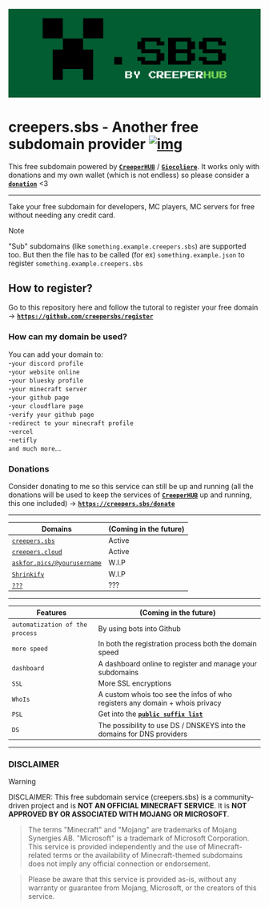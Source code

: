 
[![Banner](https://raw.githubusercontent.com/creepersbs/.github/refs/heads/main/profile/mini-banner.png)](https://creepers.sbs)
# creepers.sbs - Another free subdomain provider [![img](https://custom-icon-badges.demolab.com/badge/powered_by-CreeperHUB-white.svg?logo=creeperhub&logoColor=white)](https://creeperhub.net)
This free subdomain powered by [**`CreeperHUB`**](https://creeperhub.net) / [**`Giocoliere`**](https://giocoliere.dev). It works only with donations and my own wallet (which is not endless) so please consider a [**`donation`**](#donations) <3 

----------------------------------

Take your free subdomain for developers, MC players, MC servers for free without needing any credit card. 

> [!NOTE]
> "Sub" subdomains (like `something.example.creepers.sbs`) are supported too. But then the file has to be called (for ex) `something.example.json` to register `something.example.creepers.sbs`


## How to register?

Go to this repository here and follow the tutoral to register your free domain -> [**`https://github.com/creepersbs/register`**](https://github.com/creepersbs/register)

### How can my domain be used?

You can add your domain to: <br>
-`your discord profile` <br>
-`your website online` <br>
-`your bluesky profile` <br>
-`your minecraft server` <br>
-`your github page` <br>
-`your cloudflare page` <br>
-`verify your github page` <br>
-`redirect to your minecraft profile` <br>
-`vercel` <br>
-`netifly` <br>
`and much more`... 

### Donations

Consider donating to me so this service can still be up and running (all the donations will be used to keep the services of [**`CreeperHUB`**](https://creeperhub.net) up and running, this one included) -> [**`https://creepers.sbs/donate`**](https://creepers.sbs/donate)

------------------------------------
| Domains | (Coming in the future) |
| ------------- | ------------- |
|  [`creepers.sbs`](https://creepers.sbs)  |  Active  |
|  [`creepers.cloud`](https://creepers.cloud)  |  Active  |
|  [`askfor.pics/@yourusername`](https://askfor.pics)  |  W.I.P  |
|  [`Shrinkify`](https://shrinkify.club)  |  W.I.P  |
|  [`???`](https://creeperhub.net)  |  ???  |


------------------------------------
| Features | (Coming in the future) |
| ------------- | ------------- |
|  `automatization of the process`  |  By using bots into Github  |
|  `more speed`  |  In both the registration process both the domain speed  |
|  `dashboard`  |  A dashboard online to register and manage your subdomains  |
|  `SSL`  |  More SSL encryptions  |
|  `WhoIs`  |  A custom whois too see the infos of who registers any domain + whois privacy  |
|  `PSL`  |  Get into the [**`public suffix list`**](https://publicsuffix.org/)  |
|  `DS`  |  The possibility to use DS / DNSKEYS into the domains for DNS providers |
---------------------------------------------------------------------------------------------
### DISCLAIMER
> [!WARNING]
> DISCLAIMER: This free subdomain service (creepers.sbs) is a community-driven project and is **NOT AN OFFICIAL MINECRAFT SERVICE**. It is **NOT APPROVED BY OR ASSOCIATED WITH MOJANG OR MICROSOFT**.

> The terms "Minecraft" and "Mojang" are trademarks of Mojang Synergies AB. "Microsoft" is a trademark of Microsoft Corporation. This service is provided independently and the use of Minecraft-related terms or the availability of Minecraft-themed subdomains does not imply any official connection or endorsement.

> Please be aware that this service is provided as-is, without any warranty or guarantee from Mojang, Microsoft, or the creators of this service.
